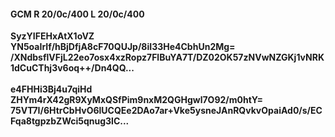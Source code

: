 #### GCM R 20/0c/400 L 20/0c/400
**SyzYIFEHxAtX1oVZ**<br/>**YN5oaIrIf/hBjDfjA8cF70QUJp/8iI33He4CbhUn2Mg=**<br/>**/XNdbsflVFjL22eo7osx4xzRopz7FlBuYA7T/DZ02OK57zNVwNZGKj1vNRK1dCuCThj3v6oq++/Dn4QQ...**<br/><br/>
**e4FHHi3Bj4u7qiHd**<br/>**ZHYm4rX42gR9XyMxQSfPim9nxM2QGHgwl7O92/m0htY=**<br/>**75VT7I/6HtrCbHvO6lUCQEe2DAo7ar+Vke5ysneJAnRQvkvOpaiAd0/s/ECFqa8tgpzbZWci5qnug3lC...**